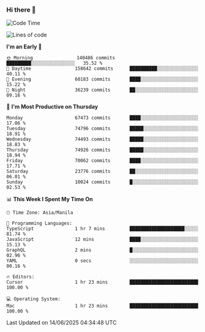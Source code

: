 ### Hi there 👋

<!--START_SECTION:waka-->
![Code Time](http://img.shields.io/badge/Code%20Time-6%2C064%20hrs%2017%20mins-blue)

![Lines of code](https://img.shields.io/badge/From%20Hello%20World%20I%27ve%20Written-137.4%20million%20lines%20of%20code-blue)

**I'm an Early 🐤** 

```text
🌞 Morning                140486 commits      █████████░░░░░░░░░░░░░░░░   35.52 % 
🌆 Daytime                158642 commits      ██████████░░░░░░░░░░░░░░░   40.11 % 
🌃 Evening                60183 commits       ████░░░░░░░░░░░░░░░░░░░░░   15.22 % 
🌙 Night                  36239 commits       ██░░░░░░░░░░░░░░░░░░░░░░░   09.16 % 
```
📅 **I'm Most Productive on Thursday** 

```text
Monday                   67473 commits       ████░░░░░░░░░░░░░░░░░░░░░   17.06 % 
Tuesday                  74796 commits       █████░░░░░░░░░░░░░░░░░░░░   18.91 % 
Wednesday                74493 commits       █████░░░░░░░░░░░░░░░░░░░░   18.83 % 
Thursday                 74926 commits       █████░░░░░░░░░░░░░░░░░░░░   18.94 % 
Friday                   70062 commits       ████░░░░░░░░░░░░░░░░░░░░░   17.71 % 
Saturday                 23776 commits       ██░░░░░░░░░░░░░░░░░░░░░░░   06.01 % 
Sunday                   10024 commits       █░░░░░░░░░░░░░░░░░░░░░░░░   02.53 % 
```


📊 **This Week I Spent My Time On** 

```text
🕑︎ Time Zone: Asia/Manila

💬 Programming Languages: 
TypeScript               1 hr 7 mins         ████████████████████░░░░░   81.74 % 
JavaScript               12 mins             ████░░░░░░░░░░░░░░░░░░░░░   15.13 % 
GraphQL                  2 mins              █░░░░░░░░░░░░░░░░░░░░░░░░   02.96 % 
YAML                     0 secs              ░░░░░░░░░░░░░░░░░░░░░░░░░   00.16 % 

🔥 Editors: 
Cursor                   1 hr 23 mins        █████████████████████████   100.00 % 

💻 Operating System: 
Mac                      1 hr 23 mins        █████████████████████████   100.00 % 
```


 Last Updated on 14/06/2025 04:34:48 UTC
<!--END_SECTION:waka-->


<!--
**rad182/rad182** is a ✨ _special_ ✨ repository because its `README.md` (this file) appears on your GitHub profile.

Here are some ideas to get you started:

- 🔭 I’m currently working on ...
- 🌱 I’m currently learning ...
- 👯 I’m looking to collaborate on ...
- 🤔 I’m looking for help with ...
- 💬 Ask me about ...
- 📫 How to reach me: ...
- 😄 Pronouns: ...
- ⚡ Fun fact: ...
-->

